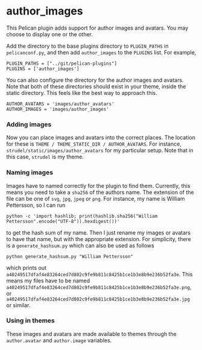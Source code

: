 # author_images

This Pelican plugin adds support for author images and avatars. You may choose
to display one or the other.

Add the directory to the base plugins directory to `PLUGIN_PATHS` in
`pelicanconf.py`, and then add `author_images` to the `PLUGINS` list. For example,

    PLUGIN_PATHS = ["../git/pelican-plugins"]
    PLUGINS = ['author_images']

You can also configure the directory for the author images and avatars. Note
that both of these directories should exist in your theme, inside the static
directory. This feels like the best way to approach this.

    AUTHOR_AVATARS = 'images/author_avatars'
    AUTHOR_IMAGES = 'images/author_images'

### Adding images

Now you can place images and avatars into the correct places. The location for
these is `THEME / THEME_STATIC_DIR / AUTHOR_AVATARS`. For instance,
`strudel/static/images/author_avatars` for my particular setup. Note that in
this case, `strudel` is my theme.

### Naming images

Images have to named correctly for the plugin to find them. Currently, this
means you need to take a `sha256` of the authors name. The extension of
the file can be one of `svg`, `jpg`, `jpeg` or `png`. For instance, my name is
William Pettersson, so I can run

    python -c 'import hashlib; print(hashlib.sha256("William Pettersson".encode("UTF-8")).hexdigest())'

to get the hash sum of my name. Then I just rename my images or avatars to have
that name, but with the appropriate extension. For simplicity, there is a
`generate_hashsum.py` which can also be used as follows

    python generate_hashsum.py "William Pettersson"

which prints out
`a40249517dfaf4e83264ced7d802c9fe9b811c8425b1ce1b3e8b9e236b52fa3e`. This means
my files have to be named
`a40249517dfaf4e83264ced7d802c9fe9b811c8425b1ce1b3e8b9e236b52fa3e.png`, or
`a40249517dfaf4e83264ced7d802c9fe9b811c8425b1ce1b3e8b9e236b52fa3e.jpg` or
similar.


### Using in themes

These images and avatars are made available to themes through the
`author.avatar` and `author.image` variables.


